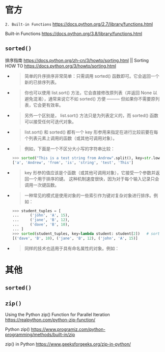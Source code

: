 
# 官方

`2. Built-in Functions` https://docs.python.org/2.7/library/functions.html

Built-in Functions https://docs.python.org/3.8/library/functions.html

## `sorted()`

排序指南 https://docs.python.org/zh-cn/3/howto/sorting.html || Sorting HOW TO https://docs.python.org/3/howto/sorting.html
- > 简单的升序排序非常简单：只需调用 sorted() 函数即可。它会返回一个新的已排序列表。
- > 你也可以使用 list.sort() 方法，它会直接修改原列表（并返回 None 以避免混淆），通常来说它不如 sorted() 方便 ——— 但如果你不需要原列表，它会更有效率。
- > 另外一个区别是， list.sort() 方法只是为列表定义的，而 sorted() 函数可以接受任何可迭代对象。
- > list.sort() 和 sorted() 都有一个 key 形参用来指定在进行比较前要在每个列表元素上调用的函数（或其他可调用对象）。
- > 例如，下面是一个不区分大小写的字符串比较：
  ```py
  >>> sorted("This is a test string from Andrew".split(), key=str.lower)
  ['a', 'Andrew', 'from', 'is', 'string', 'test', 'This']
  ```
- > key 形参的值应该是个函数（或其他可调用对象），它接受一个参数并返回一个用于排序的键。 这种机制速度很快，因为对于每个输入记录只会调用一次键函数。
- > 一种常见的模式是使用对象的一些索引作为键对复杂对象进行排序。例如：
  ```py
  >>> student_tuples = [
  ...     ('john', 'A', 15),
  ...     ('jane', 'B', 12),
  ...     ('dave', 'B', 10),
  ... ]
  >>> sorted(student_tuples, key=lambda student: student[2])   # sort by age
  [('dave', 'B', 10), ('jane', 'B', 12), ('john', 'A', 15)]
  ```
- > 同样的技术也适用于具有命名属性的对象。例如：

# 其他

## `sorted()`

## `zip()`

Using the Python zip() Function for Parallel Iteration https://realpython.com/python-zip-function/

Python zip() https://www.programiz.com/python-programming/methods/built-in/zip

zip() in Python https://www.geeksforgeeks.org/zip-in-python/

